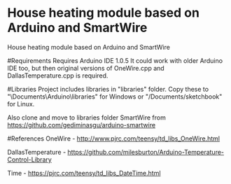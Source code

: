 House heating module based on Arduino and SmartWire
==========================

House heating module based on Arduino and SmartWire

#Requirements
Requires Arduino IDE 1.0.5 It could work with older Arduino IDE too, but then original versions
of OneWire.cpp and DallasTemperature.cpp is required.

#Libraries
Project includes libraries in "libraries" folder. Copy these to "<User home folder>\Documents\Arduino\libraries" for Windows
or "<User home folder>/Documents/sketchbook" for Linux.

Also clone and move to libraries folder SmartWire from https://github.com/gediminasgu/arduino-smartwire

#References
OneWire - http://www.pjrc.com/teensy/td_libs_OneWire.html

DallasTemperature - https://github.com/milesburton/Arduino-Temperature-Control-Library

Time - https://pjrc.com/teensy/td_libs_DateTime.html
